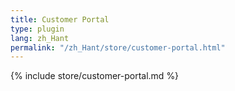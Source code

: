 ```yaml
---
title: Customer Portal
type: plugin
lang: zh_Hant
permalink: "/zh_Hant/store/customer-portal.html"
---
```


{% include store/customer-portal.md %}
 
